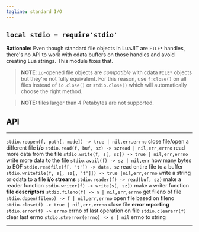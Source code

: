 ```yaml
---
tagline: standard I/O
---
```


## `local stdio = require'stdio'`

__Rationale:__ Even though standard file objects in LuaJIT are `FILE*`
handles, there's no API to work with cdata buffers on those handles
and avoid creating Lua strings. This module fixes that.

> __NOTE__: `io`-opened file objects are _compatible_ with cdata `FILE*`
objects but they're not fully equivalent. For this reason, use `f:close()`
on all files instead of `io.close()` or `stdio.close()` which will
automatically choose the right method.

> __NOTE:__ files larger than 4 Petabytes are not supported.

## API

---------------------------------------------------------------- ----------------------------------------------------------------
`stdio.reopen(f, path[, mode]) -> true | nil,err,errno`          close file/open a different file
__i/o__
`stdio.read(f, buf, sz) -> szread | nil,err,errno`               read more data from the file
`stdio.write(f, s[, sz]) -> true | nil,err,errno`                write more data to the file
`stdio.avail(f) -> sz | nil,err`                                 how many bytes to EOF
`stdio.readfile(f[, 't']) -> data, sz`                           read entire file to a buffer
`stdio.writefile(f, s[, sz[, 't']]) -> true |nil,err,errno`      write a string or cdata to a file
__i/o streams__
`stdio.reader(f) -> read(buf, sz)`                               make a reader function
`stdio.writer(f) -> write(s[, sz])`                              make a writer function
__file descriptors__
`stdio.fileno(f) -> n | nil,err,errno`                           get fileno of file
`stdio.dopen(fileno) -> f | nil,err,errno`                       open file based on fileno
`stdio.close(f) -> true | nil,err,errno`                         close file
__error reporting__
`stdio.error(f) -> errno`                                        errno of last operation on file
`stdio.clearerr(f)`                                              clear last errno
`stdio.strerror(errno) -> s | nil`                               errno to string
---------------------------------------------------------------- ----------------------------------------------------------------

